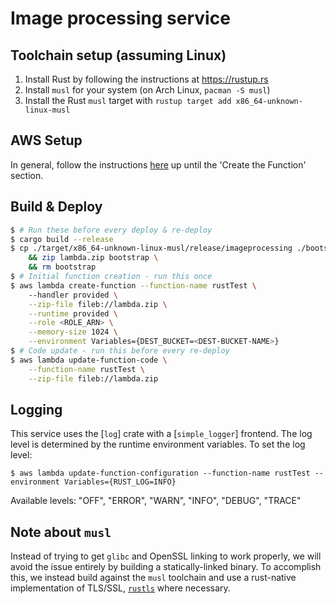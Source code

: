 ﻿# Image processing service

## Toolchain setup (assuming Linux)

1.	Install Rust by following the instructions at https://rustup.rs
2.	Install `musl` for your system (on Arch Linux, `pacman -S musl`)
3.	Install the Rust `musl` target with `rustup target add x86_64-unknown-linux-musl`

## AWS Setup

In general, follow the instructions [here][lambda-tutorial] up until the 'Create the Function' section.

[lambda-tutorial]: https://docs.aws.amazon.com/lambda/latest/dg/with-s3-example.html

## Build & Deploy

```bash
$ # Run these before every deploy & re-deploy
$ cargo build --release
$ cp ./target/x86_64-unknown-linux-musl/release/imageprocessing ./bootstrap \
	&& zip lambda.zip bootstrap \
	&& rm bootstrap
$ # Initial function creation - run this once
$ aws lambda create-function --function-name rustTest \                                   
	--handler provided \
	--zip-file fileb://lambda.zip \
	--runtime provided \
	--role <ROLE_ARN> \
    --memory-size 1024 \
	--environment Variables={DEST_BUCKET=<DEST-BUCKET-NAME>}
$ # Code update - run this before every re-deploy
$ aws lambda update-function-code \
	--function-name rustTest \
	--zip-file fileb://lambda.zip
```

## Logging

This service uses the [`log`] crate with a [`simple_logger`] frontend. The log level is determined
by the runtime environment variables. To set the log level:

```
$ aws lambda update-function-configuration --function-name rustTest --environment Variables={RUST_LOG=INFO}
```

Available levels: "OFF", "ERROR", "WARN", "INFO", "DEBUG", "TRACE"

## Note about `musl`

Instead of trying to get `glibc` and OpenSSL linking to work properly, we will avoid the issue entirely by building a statically-linked binary. To accomplish this, we instead build against the `musl` toolchain and use a rust-native implementation of TLS/SSL, [`rustls`] where necessary.

[`rustls`]: https://crates.io/crates/rustls
